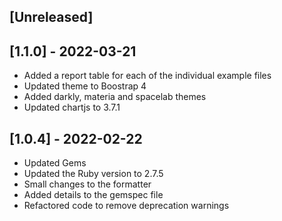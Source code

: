## [Unreleased]

## [1.1.0] - 2022-03-21

- Added a report table for each of the individual example files
- Updated theme to Boostrap 4
- Added darkly, materia and spacelab themes
- Updated chartjs to 3.7.1

## [1.0.4] - 2022-02-22

- Updated Gems
- Updated the Ruby version to 2.7.5
- Small changes to the formatter
- Added details to the gemspec file
- Refactored code to remove deprecation warnings

